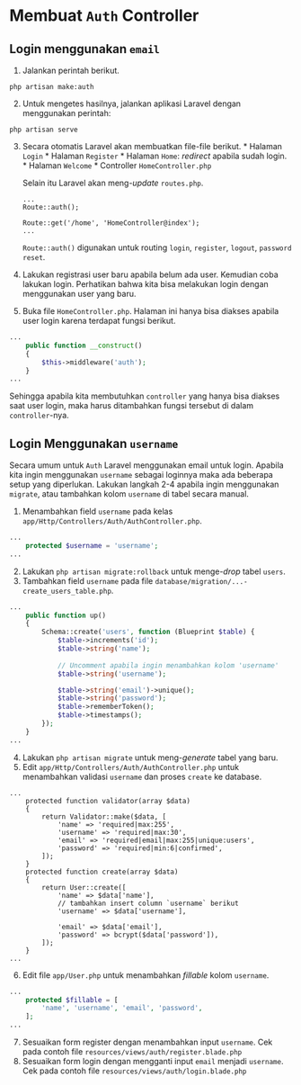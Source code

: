 # Membuat `Auth` Controller
## Login menggunakan `email`
1. Jalankan perintah berikut.
```
php artisan make:auth
```
2. Untuk mengetes hasilnya, jalankan aplikasi Laravel dengan menggunakan perintah:
```
php artisan serve
```
3. Secara otomatis Laravel akan membuatkan file-file berikut.
        * Halaman `Login`
        * Halaman `Register`
        * Halaman `Home`: _redirect_ apabila sudah login.
        * Halaman `Welcome`
        * Controller `HomeController.php`

    Selain itu Laravel akan meng-_update_ `routes.php`.
    ```
    ...
    Route::auth();

    Route::get('/home', 'HomeController@index');
    ...
    ```
    `Route::auth()` digunakan untuk routing `login`, `register`, `logout`, `password reset`.

4. Lakukan registrasi user baru apabila belum ada user. Kemudian coba lakukan login. Perhatikan bahwa kita bisa melakukan login dengan menggunakan user yang baru.
5. Buka file `HomeController.php`. Halaman ini hanya bisa diakses apabila user login karena terdapat fungsi berikut.
```php
...
    public function __construct()
    {
        $this->middleware('auth');
    }
...
```
Sehingga apabila kita membutuhkan `controller` yang hanya bisa diakses saat user login, maka harus ditambahkan fungsi tersebut di dalam `controller`-nya.

## Login Menggunakan `username`
Secara umum untuk `Auth` Laravel menggunakan email untuk login. Apabila kita ingin menggunakan `username` sebagai loginnya maka ada beberapa setup yang diperlukan. 
Lakukan langkah 2-4 apabila ingin menggunakan `migrate`, atau tambahkan kolom `username` di tabel secara manual.

1. Menambahkan field `username` pada kelas `app/Http/Controllers/Auth/AuthController.php`.
```php
...
    protected $username = 'username';
...

```
2. Lakukan `php artisan migrate:rollback` untuk menge-_drop_ tabel `users`.
3. Tambahkan field `username` pada file `database/migration/...-create_users_table.php`.
```php
...
    public function up()
    {
        Schema::create('users', function (Blueprint $table) {
            $table->increments('id');
            $table->string('name');
            
            // Uncomment apabila ingin menambahkan kolom 'username'
            $table->string('username');

            $table->string('email')->unique();
            $table->string('password');
            $table->rememberToken();
            $table->timestamps();
        });
    }
...
```
4. Lakukan `php artisan migrate` untuk meng-_generate_ tabel yang baru.
5. Edit `app/Http/Controllers/Auth/AuthController.php` untuk menambahkan validasi `username` dan proses `create` ke database.
```
...
    protected function validator(array $data)
    {
        return Validator::make($data, [
            'name' => 'required|max:255',
            'username' => 'required|max:30',
            'email' => 'required|email|max:255|unique:users',
            'password' => 'required|min:6|confirmed',
        ]);
    }
    protected function create(array $data)
    {
        return User::create([
            'name' => $data['name'],
            // tambahkan insert column `username` berikut
            'username' => $data['username'],

            'email' => $data['email'],
            'password' => bcrypt($data['password']),
        ]);
    }
...
```

6. Edit file `app/User.php` untuk menambahkan _fillable_ kolom `username`.
```php
...
    protected $fillable = [
        'name', 'username', 'email', 'password',
    ];
...
```
7. Sesuaikan form register dengan menambahkan input `username`. Cek pada contoh file `resources/views/auth/register.blade.php`
8. Sesuaikan form login dengan mengganti input `email` menjadi `username`. Cek pada contoh file `resources/views/auth/login.blade.php`